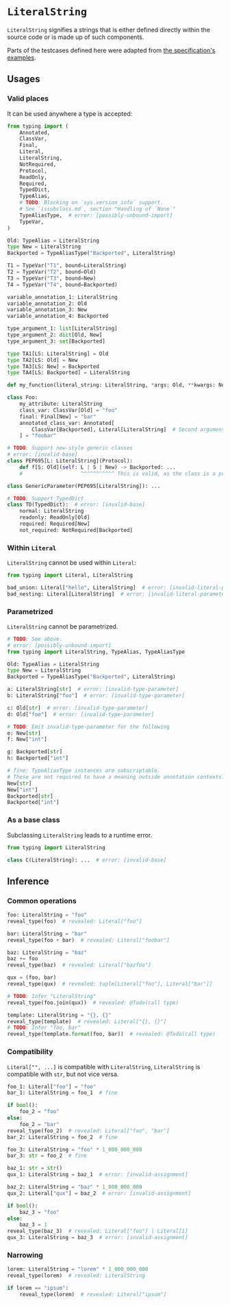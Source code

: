 # `LiteralString`

`LiteralString` signifies a strings that is either defined directly within the source code or is
made up of such components.

Parts of the testcases defined here were adapted from [the specification's examples][1].

## Usages

### Valid places

It can be used anywhere a type is accepted:

```py
from typing import (
    Annotated,
    ClassVar,
    Final,
    Literal,
    LiteralString,
    NotRequired,
    Protocol,
    ReadOnly,
    Required,
    TypedDict,
    TypeAlias,
    # TODO: Blocking on `sys.version_info` support.
    # See `issubclass.md`, section "Handling of `None`"
    TypeAliasType,  # error: [possibly-unbound-import]
    TypeVar,
)

Old: TypeAlias = LiteralString
type New = LiteralString
Backported = TypeAliasType("Backported", LiteralString)

T1 = TypeVar("T1", bound=LiteralString)
T2 = TypeVar("T2", bound=Old)
T3 = TypeVar("T3", bound=New)
T4 = TypeVar("T4", bound=Backported)

variable_annotation_1: LiteralString
variable_annotation_2: Old
variable_annotation_3: New
variable_annotation_4: Backported

type_argument_1: list[LiteralString]
type_argument_2: dict[Old, New]
type_argument_3: set[Backported]

type TA1[LS: LiteralString] = Old
type TA2[LS: Old] = New
type TA3[LS: New] = Backported
type TA4[LS: Backported] = LiteralString

def my_function(literal_string: LiteralString, *args: Old, **kwargs: New) -> Backported: ...

class Foo:
    my_attribute: LiteralString
    class_var: ClassVar[Old] = "foo"
    final: Final[New] = "bar"
    annotated_class_var: Annotated[
        ClassVar[Backported], Literal[LiteralString]  # Second arguments and later must be ignored.
    ] = "foobar"

# TODO: Support new-style generic classes
# error: [invalid-base]
class PEP695[L: LiteralString](Protocol):
    def f[S: Old](self: L | S | New) -> Backported: ...
    #                   ^^^^^^^^^^^ This is valid, as the class is a protocol.

class GenericParameter(PEP695[LiteralString]): ...

# TODO: Support TypedDict
class TD(TypedDict):  # error: [invalid-base]
    normal: LiteralString
    readonly: ReadOnly[Old]
    required: Required[New]
    not_required: NotRequired[Backported]
```

### Within `Literal`

`LiteralString` cannot be used within `Literal`:

```py
from typing import Literal, LiteralString

bad_union: Literal["hello", LiteralString]  # error: [invalid-literal-parameter]
bad_nesting: Literal[LiteralString]  # error: [invalid-literal-parameter]
```

### Parametrized

`LiteralString` cannot be parametrized.

```py
# TODO: See above.
# error: [possibly-unbound-import]
from typing import LiteralString, TypeAlias, TypeAliasType

Old: TypeAlias = LiteralString
type New = LiteralString
Backported = TypeAliasType("Backported", LiteralString)

a: LiteralString[str]  # error: [invalid-type-parameter]
b: LiteralString["foo"]  # error: [invalid-type-parameter]

c: Old[str]  # error: [invalid-type-parameter]
d: Old["foo"]  # error: [invalid-type-parameter]

# TODO: Emit invalid-type-parameter for the following
e: New[str]
f: New["int"]

g: Backported[str]
h: Backported["int"]

# fine: TypeAliasType instances are subscriptable.
# These are not required to have a meaning outside annotation contexts.
New[str]
New["int"]
Backported[str]
Backported["int"]
```

### As a base class

Subclassing `LiteralString` leads to a runtime error.

```py
from typing import LiteralString

class C(LiteralString): ...  # error: [invalid-base]
```

## Inference

### Common operations

```py
foo: LiteralString = "foo"
reveal_type(foo)  # revealed: Literal["foo"]

bar: LiteralString = "bar"
reveal_type(foo + bar)  # revealed: Literal["foobar"]

baz: LiteralString = "baz"
baz += foo
reveal_type(baz)  # revealed: Literal["bazfoo"]

qux = (foo, bar)
reveal_type(qux)  # revealed: tuple[Literal["foo"], Literal["bar"]]

# TODO: Infer "LiteralString"
reveal_type(foo.join(qux))  # revealed: @Todo(call type)

template: LiteralString = "{}, {}"
reveal_type(template)  # revealed: Literal["{}, {}"]
# TODO: Infer "foo, bar"
reveal_type(template.format(foo, bar))  # revealed: @Todo(call type)
```

### Compatibility

`Literal["", ...]` is compatible with `LiteralString`, `LiteralString` is compatible with `str`, but
not vice versa.

```py
foo_1: Literal["foo"] = "foo"
bar_1: LiteralString = foo_1  # fine

if bool():
    foo_2 = "foo"
else:
    foo_2 = "bar"
reveal_type(foo_2)  # revealed: Literal["foo", "bar"]
bar_2: LiteralString = foo_2  # fine

foo_3: LiteralString = "foo" * 1_000_000_000
bar_3: str = foo_2  # fine

baz_1: str = str()
qux_1: LiteralString = baz_1  # error: [invalid-assignment]

baz_2: LiteralString = "baz" * 1_000_000_000
qux_2: Literal["qux"] = baz_2  # error: [invalid-assignment]

if bool():
    baz_3 = "foo"
else:
    baz_3 = 1
reveal_type(baz_3)  # revealed: Literal["foo"] | Literal[1]
qux_3: LiteralString = baz_3  # error: [invalid-assignment]
```

### Narrowing

```py
lorem: LiteralString = "lorem" * 1_000_000_000
reveal_type(lorem)  # revealed: LiteralString

if lorem == "ipsum":
    reveal_type(lorem)  # revealed: Literal["ipsum"]
```

[1]: https://typing.readthedocs.io/en/latest/spec/literal.html#literalstring
